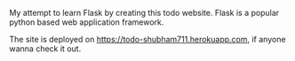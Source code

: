 My attempt to learn Flask by creating this todo website. Flask is a popular python based web application framework.

The site is deployed on https://todo-shubham711.herokuapp.com, if anyone wanna check it out.
